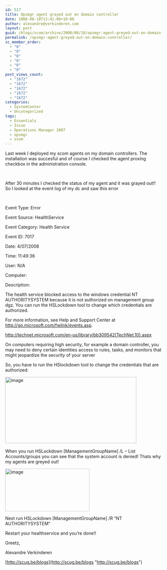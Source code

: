 ```yaml
---
id: 517
title: Opsmgr agent grayed out on domain controller
date: 2008-08-18T13:41:00+10:00
author: alexandre@verkinderen.com
layout: post
guid: /blogs/scom/archive/2008/08/18/opsmgr-agent-greyed-out-on-domain-controller.aspx
permalink: /opsmgr-agent-greyed-out-on-domain-controller/
sc_member_order:
  - "0"
  - "0"
  - "0"
  - "0"
  - "0"
  - "0"
post_views_count:
  - "1672"
  - "1672"
  - "1672"
  - "1672"
  - "1672"
categories:
  - SystemCenter
  - Uncategorized
tags:
  - Essentials
  - Issue
  - Operations Manager 2007
  - opsmgr
  - scom
---
```

Last week I deployed my scom agents on my domain controllers. The installation was succesful and of course I checked the agent proxing checkbox in the administration console.

&nbsp;

After 30 minutes I checked the status of my agent and it was grayed out!! So I looked at the event log of my dc and saw this error

&nbsp;

Event Type: Error

Event Source: HealthService

Event Category: Health Service

Event ID: 7017

Date: 4/07/2008

Time: 11:49:36

User: N/A

Computer:

Description:

The health service blocked access to the windows credential NT AUTHORITYSYSTEM because it is not authorized on management group dgz. You can run the HSLockdown tool to change which credentials are authorized.

For more information, see Help and Support Center at http://go.microsoft.com/fwlink/events.asp.

<http://technet.microsoft.com/en-us/library/bb309542(TechNet.10).aspx>

On computers requiring high security, for example a domain controller, you may need to deny certain identities access to rules, tasks, and monitors that might jeopardize the security of your server

So, you have to run the HSlockdown tool to change the credentials that are authorized:

[<img height="213" alt="image" src="http://scug.be/blogs/scom/WindowsLiveWriter/Opsmgragentgreyedoutondomaincontroller_DCB5/image_thumb.png" width="422" border="0" />](http://scug.be/blogs/scom/WindowsLiveWriter/Opsmgragentgreyedoutondomaincontroller_DCB5/image_2.png)&nbsp;

When you run HSLockdown [ManagementGroupName] /L &#8211; List Accounts/groups you can see that the system account is denied! Thats why my agents are greyed out!

[<img height="137" alt="image" src="http://scug.be/blogs/scom/WindowsLiveWriter/Opsmgragentgreyedoutondomaincontroller_DCB5/image_thumb_1.png" width="271" border="0" />](http://scug.be/blogs/scom/WindowsLiveWriter/Opsmgragentgreyedoutondomaincontroller_DCB5/image_4.png)

Next run HSLockdown [ManagementGroupName] /R &#8220;NT AUTHORITYSYSTEM&#8221;

Restart your healthservice and you&#8217;re done!!

Greetz,

Alexandre Verkinderen

[http://scug.be/blogs](http://scug.be/blogs "http://scug.be/blogs")